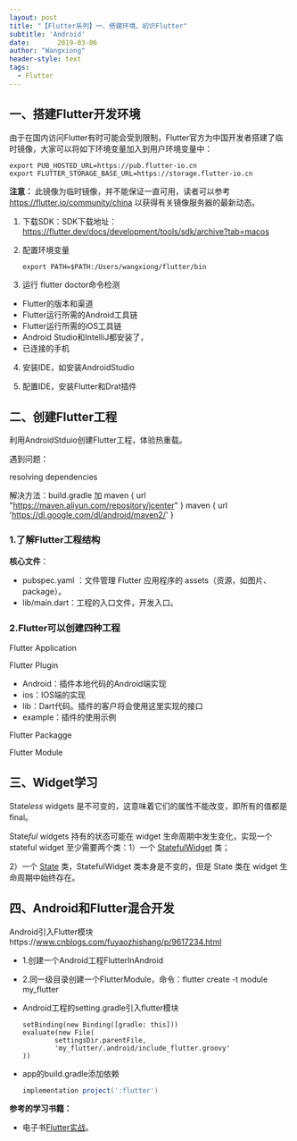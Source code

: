 ```yaml
---
layout: post
title: "【Flutter系列】一、搭建环境、初识Flutter"
subtitle: 'Android'
date:       2019-03-06
author: "Wangxiong"
header-style: text
tags:
  - Flutter
---
```


## 一、搭建Flutter开发环境

由于在国内访问Flutter有时可能会受到限制，Flutter官方为中国开发者搭建了临时镜像，大家可以将如下环境变量加入到用户环境变量中：

```
export PUB_HOSTED_URL=https://pub.flutter-io.cn
export FLUTTER_STORAGE_BASE_URL=https://storage.flutter-io.cn
```

**注意：** 此镜像为临时镜像，并不能保证一直可用，读者可以参考<https://flutter.io/community/china> 以获得有关镜像服务器的最新动态。

1. 下载SDK：SDK下载地址：https://flutter.dev/docs/development/tools/sdk/archive?tab=macos

2. 配置环境变量

   ```
   export PATH=$PATH:/Users/wangxiong/flutter/bin
   ```

3. 运行 flutter doctor命令检测

- Flutter的版本和渠道
- Flutter运行所需的Android工具链 
- Flutter运行所需的iOS工具链
- Android Studio和IntelliJ都安装了，
- 已连接的手机

4. 安装IDE，如安装AndroidStudio

5. 配置IDE，安装Flutter和Drat插件

## 二、创建Flutter工程

利用AndroidStduio创建Flutter工程，体验热重载。

遇到问题：

resolving dependencies 

解决方法：build.gradle 加 maven { url "https://maven.aliyun.com/repository/jcenter" }  maven { url 'https://dl.google.com/dl/android/maven2/' }

### 1.了解Flutter工程结构

**核心文件**：

- pubspec.yaml ：文件管理 Flutter 应用程序的 assets（资源，如图片、package）。
- lib/main.dart：工程的入口文件，开发入口。

### 2.Flutter可以创建四种工程

Flutter Application

Flutter Plugin

- Android：插件本地代码的Android端实现
- ios：IOS端的实现
- lib：Dart代码。插件的客户将会使用这里实现的接口
- example：插件的使用示例

Flutter Packagge

Flutter Module

## 三、Widget学习

State*less* widgets 是不可变的，这意味着它们的属性不能改变，即所有的值都是 final。

State*ful* widgets 持有的状态可能在 widget 生命周期中发生变化，实现一个 stateful widget 至少需要两个类：1）一个 [StatefulWidget](https://docs.flutter.io/flutter/widgets/StatefulWidget-class.html) 类；

2）一个 [State](https://docs.flutter.io/flutter/widgets/State-class.html) 类，StatefulWidget 类本身是不变的，但是 State 类在 widget 生命周期中始终存在。

## 四、Android和Flutter混合开发

Android引入Flutter模块https://www.cnblogs.com/fuyaozhishang/p/9617234.html

* 1.创建一个Android工程FlutterInAndroid

* 2.同一级目录创建一个FlutterModule，命令：flutter create -t module my_flutter

* Android工程的setting.gradle引入flutter模块

  ```groo
  setBinding(new Binding([gradle: this]))
  evaluate(new File(
          settingsDir.parentFile,
          'my_flutter/.android/include_flutter.groovy'
  ))
  ```

* app的build.gradle添加依赖

  ```groovy
  implementation project(':flutter')
  ```



**参考的学习书籍：**

* 电子书[Flutter实战](https://book.flutterchina.club/)。



